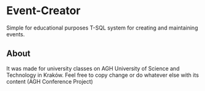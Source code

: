 # Event-Creator
Simple for educational purposes T-SQL system for creating and maintaining events. 
## About
It was made for university classes on AGH University of Science and Technology in Kraków.
Feel free to copy change or do whatever else with its content
(AGH Conference Project)
